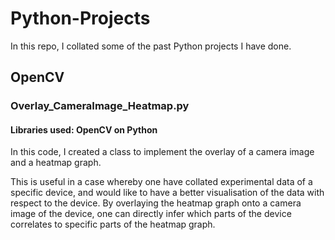 # Python-Projects

In this repo, I collated some of the past Python projects I have done.

## OpenCV

### Overlay_CameraImage_Heatmap.py
#### Libraries used: OpenCV on Python
In this code, I created a class to implement the overlay of a camera image and a heatmap graph. 

This is useful in a case whereby one have collated experimental data of a specific device, and would like to have a better visualisation of the data with respect to the device. By overlaying the heatmap graph onto a camera image of the device, one can directly infer which parts of the device correlates to specific parts of the heatmap graph.
